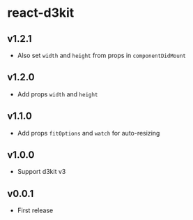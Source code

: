 # react-d3kit

## v1.2.1
- Also set `width` and `height` from props in `componentDidMount`

## v1.2.0
- Add props `width` and `height`

## v1.1.0
- Add props `fitOptions` and `watch` for auto-resizing

## v1.0.0
- Support d3kit v3

## v0.0.1
- First release